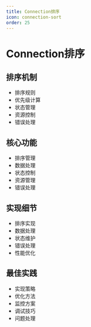 ```yaml
---
title: Connection排序
icon: connection-sort
order: 25
---
```


# Connection排序

## 排序机制
- 排序规则
- 优先级计算
- 状态管理
- 资源控制
- 错误处理

## 核心功能
- 排序管理
- 数据处理
- 状态控制
- 资源管理
- 错误处理

## 实现细节
- 排序实现
- 数据处理
- 状态维护
- 错误处理
- 性能优化

## 最佳实践
- 实现策略
- 优化方法
- 监控方案
- 调试技巧
- 问题处理
